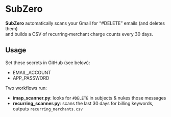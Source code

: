 # SubZero

**SubZero** automatically scans your Gmail for “#DELETE” emails (and deletes them)  
and builds a CSV of recurring‐merchant charge counts every 30 days.

## Usage

Set these secrets in GitHub (see below):  
- EMAIL_ACCOUNT  
- APP_PASSWORD  

Two workflows run:

- **imap_scanner.py**: looks for `#DELETE` in subjects & nukes those messages  
- **recurring_scanner.py**: scans the last 30 days for billing keywords, outputs `recurring_merchants.csv`

